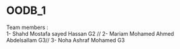# OODB_1
Team members :  
1- Shahd Mostafa sayed Hassan G2 //
2- Mariam Mohamed Ahmed Abdelsallam G3//
3- Noha Ashraf Mohamed G3
